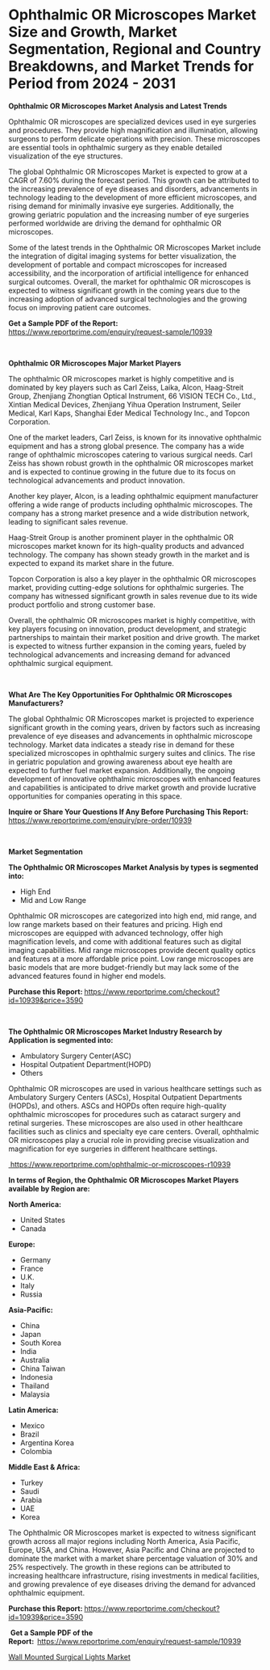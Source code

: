<p><h1>Ophthalmic OR Microscopes Market Size and Growth, Market Segmentation, Regional and Country Breakdowns, and Market Trends for Period from 2024 -  2031</h1></p><p><strong>Ophthalmic OR Microscopes Market Analysis and Latest Trends</strong></p>
<p><p>Ophthalmic OR microscopes are specialized devices used in eye surgeries and procedures. They provide high magnification and illumination, allowing surgeons to perform delicate operations with precision. These microscopes are essential tools in ophthalmic surgery as they enable detailed visualization of the eye structures.</p><p>The global Ophthalmic OR Microscopes Market is expected to grow at a CAGR of 7.60% during the forecast period. This growth can be attributed to the increasing prevalence of eye diseases and disorders, advancements in technology leading to the development of more efficient microscopes, and rising demand for minimally invasive eye surgeries. Additionally, the growing geriatric population and the increasing number of eye surgeries performed worldwide are driving the demand for ophthalmic OR microscopes.</p><p>Some of the latest trends in the Ophthalmic OR Microscopes Market include the integration of digital imaging systems for better visualization, the development of portable and compact microscopes for increased accessibility, and the incorporation of artificial intelligence for enhanced surgical outcomes. Overall, the market for ophthalmic OR microscopes is expected to witness significant growth in the coming years due to the increasing adoption of advanced surgical technologies and the growing focus on improving patient care outcomes.</p></p>
<p><strong>Get a Sample PDF of the Report:&nbsp;</strong> <a href="https://www.reportprime.com/enquiry/request-sample/10939">https://www.reportprime.com/enquiry/request-sample/10939</a></p>
<p>&nbsp;</p>
<p><strong>Ophthalmic OR Microscopes Major Market Players</strong></p>
<p><p>The ophthalmic OR microscopes market is highly competitive and is dominated by key players such as Carl Zeiss, Laika, Alcon, Haag-Streit Group, Zhenjiang Zhongtian Optical Instrument, 66 VISION TECH Co., Ltd., Xintian Medical Devices, Zhenjiang Yihua Operation Instrument, Seiler Medical, Karl Kaps, Shanghai Eder Medical Technology Inc., and Topcon Corporation.</p><p>One of the market leaders, Carl Zeiss, is known for its innovative ophthalmic equipment and has a strong global presence. The company has a wide range of ophthalmic microscopes catering to various surgical needs. Carl Zeiss has shown robust growth in the ophthalmic OR microscopes market and is expected to continue growing in the future due to its focus on technological advancements and product innovation.</p><p>Another key player, Alcon, is a leading ophthalmic equipment manufacturer offering a wide range of products including ophthalmic microscopes. The company has a strong market presence and a wide distribution network, leading to significant sales revenue.</p><p>Haag-Streit Group is another prominent player in the ophthalmic OR microscopes market known for its high-quality products and advanced technology. The company has shown steady growth in the market and is expected to expand its market share in the future.</p><p>Topcon Corporation is also a key player in the ophthalmic OR microscopes market, providing cutting-edge solutions for ophthalmic surgeries. The company has witnessed significant growth in sales revenue due to its wide product portfolio and strong customer base.</p><p>Overall, the ophthalmic OR microscopes market is highly competitive, with key players focusing on innovation, product development, and strategic partnerships to maintain their market position and drive growth. The market is expected to witness further expansion in the coming years, fueled by technological advancements and increasing demand for advanced ophthalmic surgical equipment.</p></p>
<p>&nbsp;</p>
<p><strong>What Are The Key Opportunities For Ophthalmic OR Microscopes Manufacturers?</strong></p>
<p><p>The global Ophthalmic OR Microscopes market is projected to experience significant growth in the coming years, driven by factors such as increasing prevalence of eye diseases and advancements in ophthalmic microscope technology. Market data indicates a steady rise in demand for these specialized microscopes in ophthalmic surgery suites and clinics. The rise in geriatric population and growing awareness about eye health are expected to further fuel market expansion. Additionally, the ongoing development of innovative ophthalmic microscopes with enhanced features and capabilities is anticipated to drive market growth and provide lucrative opportunities for companies operating in this space.</p></p>
<p><strong>Inquire or Share Your Questions If Any Before Purchasing This Report:</strong> <a href="https://www.reportprime.com/enquiry/pre-order/10939">https://www.reportprime.com/enquiry/pre-order/10939</a></p>
<p>&nbsp;</p>
<p><strong>Market Segmentation</strong></p>
<p><strong>The Ophthalmic OR Microscopes Market Analysis by types is segmented into:</strong></p>
<p><ul><li>High End</li><li>Mid and Low Range</li></ul></p>
<p><p>Ophthalmic OR microscopes are categorized into high end, mid range, and low range markets based on their features and pricing. High end microscopes are equipped with advanced technology, offer high magnification levels, and come with additional features such as digital imaging capabilities. Mid range microscopes provide decent quality optics and features at a more affordable price point. Low range microscopes are basic models that are more budget-friendly but may lack some of the advanced features found in higher end models.</p></p>
<p><strong>Purchase this Report:&nbsp;</strong><a href="https://www.reportprime.com/checkout?id=10939&price=3590">https://www.reportprime.com/checkout?id=10939&price=3590</a></p>
<p>&nbsp;</p>
<p><strong>The Ophthalmic OR Microscopes Market Industry Research by Application is segmented into:</strong></p>
<p><ul><li>Ambulatory Surgery Center(ASC)</li><li>Hospital Outpatient Department(HOPD)</li><li>Others</li></ul></p>
<p><p>Ophthalmic OR microscopes are used in various healthcare settings such as Ambulatory Surgery Centers (ASCs), Hospital Outpatient Departments (HOPDs), and others. ASCs and HOPDs often require high-quality ophthalmic microscopes for procedures such as cataract surgery and retinal surgeries. These microscopes are also used in other healthcare facilities such as clinics and specialty eye care centers. Overall, ophthalmic OR microscopes play a crucial role in providing precise visualization and magnification for eye surgeries in different healthcare settings.</p></p>
<p><a href="https://www.reportprime.com/ophthalmic-or-microscopes-r10939">&nbsp;https://www.reportprime.com/ophthalmic-or-microscopes-r10939</a></p>
<p><strong>In terms of Region, the Ophthalmic OR Microscopes Market Players available by Region are:</strong></p>
<p>
    <p> <strong> North America: </strong>
        <ul>
            <li>United States</li>
            <li>Canada</li>
        </ul>
        </p> 
    <p> <strong> Europe: </strong>
        <ul>
            <li>Germany</li>
            <li>France</li>
            <li>U.K.</li>
            <li>Italy</li>
            <li>Russia</li>
        </ul>
        </p> 
    <p> <strong> Asia-Pacific: </strong>
        <ul>
            <li>China</li>
            <li>Japan</li>
            <li>South Korea</li>
            <li>India</li>
            <li>Australia</li>
            <li>China Taiwan</li>
            <li>Indonesia</li>
            <li>Thailand</li>
            <li>Malaysia</li>
        </ul>
        </p> 
    <p> <strong> Latin America: </strong>
        <ul>
            <li>Mexico</li>
            <li>Brazil</li>
            <li>Argentina Korea</li>
            <li>Colombia</li>
        </ul>
        </p> 
    <p> <strong> Middle East & Africa: </strong>
        <ul>
            <li>Turkey</li>
            <li>Saudi</li>
            <li>Arabia</li>
            <li>UAE</li>
            <li>Korea</li>
        </ul>
    </p>
    </p>
<p><p>The Ophthalmic OR Microscopes market is expected to witness significant growth across all major regions including North America, Asia Pacific, Europe, USA, and China. However, Asia Pacific and China are projected to dominate the market with a market share percentage valuation of 30% and 25% respectively. The growth in these regions can be attributed to increasing healthcare infrastructure, rising investments in medical facilities, and growing prevalence of eye diseases driving the demand for advanced ophthalmic equipment.</p></p>
<p><strong>Purchase this Report: </strong><a href="https://www.reportprime.com/checkout?id=10939&price=3590">https://www.reportprime.com/checkout?id=10939&price=3590</a></p>
<p>&nbsp;<strong>Get a Sample PDF of the Report:&nbsp;&nbsp;</strong><a href="https://www.reportprime.com/enquiry/request-sample/10939">https://www.reportprime.com/enquiry/request-sample/10939</a></p>
<p><strong></strong></p>
<p><p><a href="https://github.com/barbarakss89/Market-Research-Report-List-1/blob/main/wall-mounted-surgical-lights-market.md">Wall Mounted Surgical Lights Market</a></p></p>